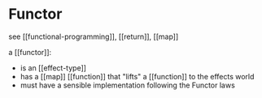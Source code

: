 # Functor

see [[functional-programming]], [[return]], [[map]]

a [[functor]]:

- is an [[effect-type]]
- has a [[map]] [[function]] that "lifts" a [[function]] to the effects world
- must have a sensible implementation following the Functor laws
